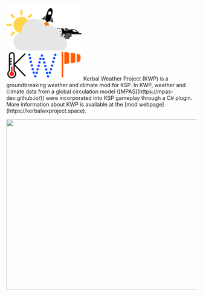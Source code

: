 <img width="200" height="200" src="GameData/KerbalWeatherProject/Textures/KWP_icon_small.png">
Kerbal Weather Project (KWP) is a groundbreaking weather and climate mod for KSP. In KWP, weather and climate data from a global circulation model ([MPAS](https://mpas-dev.github.io/)) were incorporated into KSP gameplay through a C# plugin. More information about KWP is available at the [mod webpage](https://kerbalwxproject.space).
<p align="center">
  <img width="800" height="450" src="Figures/olrtoa_hrly.gif">
</p>
